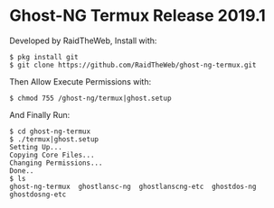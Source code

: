 # Ghost-NG Termux Release 2019.1

Developed by RaidTheWeb, Install with:

    $ pkg install git
    $ git clone https://github.com/RaidTheWeb/ghost-ng-termux.git
    
Then Allow Execute Permissions with:

    $ chmod 755 /ghost-ng/termux|ghost.setup
    
And Finally Run:

    $ cd ghost-ng-termux
    $ ./termux|ghost.setup
    Setting Up...
    Copying Core Files...
    Changing Permissions...
    Done..
    $ ls
    ghost-ng-termux  ghostlansc-ng  ghostlanscng-etc  ghostdos-ng  ghostdosng-etc
    
    

